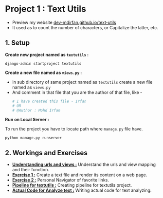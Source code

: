 # Project 1 : Text Utils

- Preview my website [dev-mdirfan.github.io/text-utils](https://dev-mdirfan.github.io/text-utils/)
- It used as to count the number of characters, or Capitalize the latter, etc.

## 1. Setup

__Create new project named as `textutils` :__

```shell
django-admin startproject textutils
```

__Create a new file named as `views.py` :__

- In sub directory of same project named as `textutils` create a new file named as `views.py`
- And comment in that file that you are the author of that file, like -
    ```py
    # I have created this file - Irfan
    # OR
    # @Author : Mohd Irfan 
    ```

__Run on Local Server :__

To run the project you have to locate path where `manage.py` file have.

```shell
python manage.py runserver
```

## 2. Workings and Exercises

- __[Understanding urls and views :](Understanding-urls-views.md)__ Understand the urls and view mapping and their function.
- __[Exercise 1 :](Exercise-1.md)__ Create a text file and render its content on a web page.
- __[Exercise 2 :](Exercise-2.md)__ Personal Navigator of favorite links.
- __[Pipeline for textutils :](Pipeline-textutils.md)__ Creating pipeline for textutils project.
- __[Actual Code for Analyze text :]()__ Writing actual code for text analyzing. 

